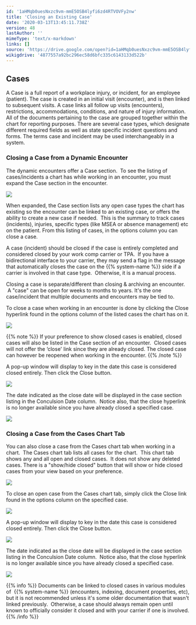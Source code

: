 ```yaml
---
id: '1aHMqb0uesNxzc9vm-mmE5OSB4lyfi6zd4RTVOVFy2nw'
title: 'Closing an Existing Case'
date: '2020-03-13T13:45:11.738Z'
version: 48
lastAuthor: ''
mimeType: 'text/x-markdown'
links: []
source: 'https://drive.google.com/open?id=1aHMqb0uesNxzc9vm-mmE5OSB4lyfi6zd4RTVOVFy2nw'
wikigdrive: '4877557a92bc296ec58d6bfc335c6143133d522b'
---
```

## Cases

A Case is a full report of a workplace injury, or incident, for an employee (patient). The case is created in an initial visit (encounter), and is then linked to subsequent visits. A case links all follow up visits (encounters), restrictions, accommodations, conditions, and nature of injury information. All of the documents pertaining to the case are grouped together within the chart for reporting purposes. There are several case types, which designate different required fields as well as state specific incident questions and forms. The terms case and incident may be used interchangeably in a system.

### Closing a Case from a Dynamic Encounter

The dynamic encounters offer a Case section.  To see the listing of cases/incidents a chart has while working in an encounter, you must expand the Case section in the encounter.

![](../closing-an-existing-case.assets/53634e10054f1002bb6009bf2c547b91.png)

When expanded, the Case section lists any open case types the chart has existing so the encounter can be linked to an existing case, or offers the ability to create a new case if needed.  This is the summary to track cases (incidents), injuries, specific types (like MSEA or absence management) etc on the patient. From this listing of cases, in the options column you can close a case.

A case (incident) should be closed if the case is entirely completed and considered closed by your work comp carrier or TPA.  If you have a bidirectional interface to your carrier, they may send a flag in the message that automatically closes the case on the {{% system-name %}} side if a carrier is involved in that case type.  Otherwise, it is a manual process.

Closing a case is separate/different than closing & archiving an encounter.  A "case" can be open for weeks to months to years. It's the one case/incident that multiple documents and encounters may be tied to.

To close a case when working in an encounter is done by clicking the Close hyperlink found in the options column of the listed cases the chart has on it.

![](../closing-an-existing-case.assets/860813d300e806d443b5c4b09e1218ba.png)

{{% note %}}
If your preference to show closed cases is enabled, closed cases will also be listed in the Case section of an encounter.  Closed cases will not offer the ‘close' link since they are already closed. The closed case can however be reopened when working in the encounter.
{{% /note %}}

A pop-up window will display to key in the date this case is considered closed entirely. Then click the Close button.

![](../closing-an-existing-case.assets/320dba5860432224ff0d3311266661de.png)

The date indicated as the close date will be displayed in the case section listing in the Conculsion Date column.  Notice also, that the close hyperlink is no longer available since you have already closed a specified case.

![](../closing-an-existing-case.assets/245c712d3a6b291a124847c942ea7288.png)

### Closing a Case from the Cases Chart Tab

You can also close a case from the Cases chart tab when working in a chart.  The Cases chart tab lists all cases for the chart.  This chart tab shows any and all open and closed cases.  It does not show any deleted cases. There is a "show/hide closed" button that will show or hide closed cases from your view based on your preference.

![](../closing-an-existing-case.assets/99ca7c2d5471e766e207d4b30a10f00d.png)

To close an open case from the Cases chart tab, simply click the Close link found in the options column on the specified case.

![](../closing-an-existing-case.assets/01c78062bce038cf6f229046b233c8d4.png)

A pop-up window will display to key in the date this case is considered closed entirely. Then click the Close button.

![](../closing-an-existing-case.assets/320dba5860432224ff0d3311266661de.png)

The date indicated as the close date will be displayed in the case section listing in the Conculsion Date column.  Notice also, that the close hyperlink is no longer available since you have already closed a specified case.

![](../closing-an-existing-case.assets/245c712d3a6b291a124847c942ea7288.png)

{{% info %}}
Documents can be linked to closed cases in various modules of  {{% system-name %}} (encounters, indexing, document properties, etc), but it is not recommended unless it's some older documentation that wasn't linked previously.  Otherwise, a case should always remain open until known to officially consider it closed and with your carrier if one is involved.
{{% /info %}}

